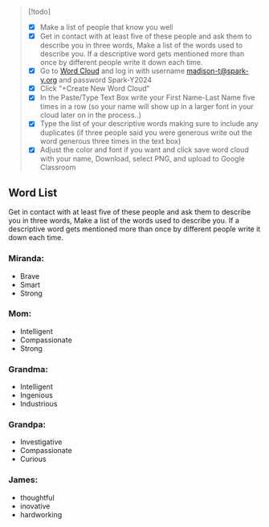 
>[!todo]
>- [x] Make a list of people that know you well
>- [x] Get in contact with at least five of these people and ask them to describe you in three words, Make a list of the words used to describe you. If a descriptive word gets mentioned more than once by different people write it down each time.
>- [x] Go to [Word Cloud](https://www.freewordcloudgenerator.com/) and log in with username [madison-t@spark-y.org](mailto:madison-t@spark-y.org) and password Spark-Y2024
>- [x] Click “+Create New Word Cloud”
>- [x] In the Paste/Type Text Box write your First Name-Last Name five times in a row (so your name will show up in a larger font in your cloud later on in the process..)
>- [x] Type the list of your descriptive words making sure to include any duplicates (if three people said you were generous write out the word generous three times in the text box)
>- [x] Adjust the color and font if you want and click save word cloud with your name, Download, select PNG, and upload to Google Classroom

## Word List
Get in contact with at least five of these people and ask them to describe you in three words, Make a list of the words used to describe you. If a descriptive word gets mentioned more than once by different people write it down each time.

### Miranda:
- Brave
- Smart
- Strong

### Mom:
- Intelligent
- Compassionate
- Strong

### Grandma:
- Intelligent
- Ingenious
- Industrious

### Grandpa:
- Investigative
- Compassionate
- Curious

### James:
- thoughtful
- inovative
- hardworking
